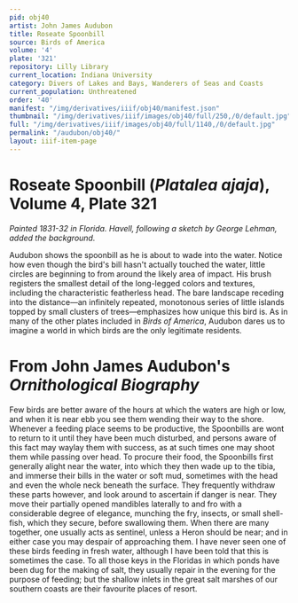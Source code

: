 ```yaml
---
pid: obj40
artist: John James Audubon
title: Roseate Spoonbill
source: Birds of America
volume: '4'
plate: '321'
repository: Lilly Library
current_location: Indiana University
category: Divers of Lakes and Bays, Wanderers of Seas and Coasts
current_population: Unthreatened
order: '40'
manifest: "/img/derivatives/iiif/obj40/manifest.json"
thumbnail: "/img/derivatives/iiif/images/obj40/full/250,/0/default.jpg"
full: "/img/derivatives/iiif/images/obj40/full/1140,/0/default.jpg"
permalink: "/audubon/obj40/"
layout: iiif-item-page
---
```

# Roseate Spoonbill (_Platalea ajaja_), Volume 4, Plate 321

_Painted 1831-32 in Florida. Havell, following a sketch by George Lehman, added the background._

Audubon shows the spoonbill as he is about to wade into the water. Notice how even though the bird's bill hasn't actually touched the water, little circles are beginning to from around the likely area of impact. His brush registers the smallest detail of the long-legged colors and textures, including the characteristic featherless head. The bare landscape receding into the distance—an infinitely repeated, monotonous series of little islands topped by small clusters of trees—emphasizes how unique this bird is. As in many of the other plates included in _Birds of America_, Audubon dares us to imagine a world in which birds are the only legitimate residents.

# From John James Audubon's _Ornithological Biography_

Few birds are better aware of the hours at which the waters are high or low, and when it is near ebb you see them wending their way to the shore. Whenever a feeding place seems to be productive, the Spoonbills are wont to return to it until they have been much disturbed, and persons aware of this fact may waylay them with success, as at such times one may shoot them while passing over head. To procure their food, the Spoonbills first generally alight near the water, into which they then wade up to the tibia, and immerse their bills in the water or soft mud, sometimes with the head and even the whole neck beneath the surface. They frequently withdraw these parts however, and look around to ascertain if danger is near. They move their partially opened mandibles laterally to and fro with a considerable degree of elegance, munching the fry, insects, or small shell-fish, which they secure, before swallowing them. When there are many together, one usually acts as sentinel, unless a Heron should be near; and in either case you may despair of approaching them. I have never seen one of these birds feeding in fresh water, although I have been told that this is sometimes the case. To all those keys in the Floridas in which ponds have been dug for the making of salt, they usually repair in the evening for the purpose of feeding; but the shallow inlets in the great salt marshes of our southern coasts are their favourite places of resort.
